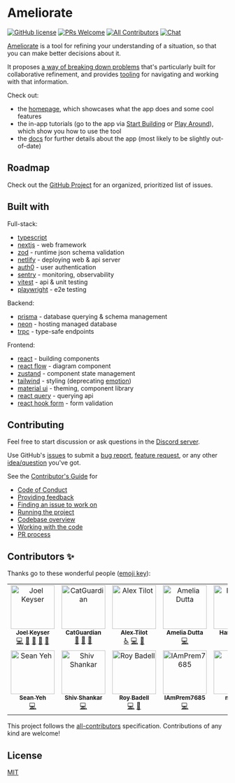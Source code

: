 # Ameliorate

[![GitHub license](https://img.shields.io/badge/license-MIT-blue.svg)](https://github.com/amelioro/ameliorate/blob/main/LICENSE) [![PRs Welcome](https://img.shields.io/badge/PRs-welcome-blueviolet.svg)](https://github.com/amelioro/ameliorate/blob/main/CONTRIBUTING.md) [![All Contributors](https://img.shields.io/github/all-contributors/amelioro/ameliorate?color=ee8449&style=flat-square)](#contributors-) [![Chat](https://img.shields.io/discord/1057707973482401892?label=chat&logo=discord)](https://discord.gg/3KhdyJkTWT)

[Ameliorate](https://www.ameliorate.app/) is a tool for refining your understanding of a situation, so that you can make better decisions about it.

It proposes [a way of breaking down problems](https://ameliorate.app/#break-things-down) that's particularly built for collaborative refinement, and provides [tooling](https://ameliorate.app/#features) for navigating and working with that information.

Check out:

- the [homepage](https://www.ameliorate.app/), which showcases what the app does and some cool features
- the in-app tutorials (go to the app via [Start Building](https://ameliorate.app/new) or [Play Around](https://ameliorate.app/playground)), which show you how to use the tool
- the [docs](https://www.ameliorate.app/docs) for further details about the app (most likely to be slightly out-of-date)

## Roadmap

Check out the [GitHub Project](https://github.com/orgs/amelioro/projects/2/views/1) for an organized, prioritized list of issues.

## Built with

Full-stack:

- [typescript](https://www.typescriptlang.org/)
- [nextjs](https://nextjs.org/) - web framework
- [zod](https://github.com/colinhacks/zod) - runtime json schema validation
- [netlify](https://netlify.com/) - deploying web & api server
- [auth0](https://auth0.com/) - user authentication
- [sentry](https://sentry.io/) - monitoring, observability
- [vitest](https://vitest.dev/) - api & unit testing
- [playwright](https://playwright.dev/) - e2e testing

Backend:

- [prisma](https://www.prisma.io/) - database querying & schema management
- [neon](https://neon.tech) - hosting managed database
- [trpc](https://trpc.io/) - type-safe endpoints

Frontend:

- [react](https://reactjs.org/) - building components
- [react flow](https://reactflow.dev/) - diagram component
- [zustand](https://github.com/pmndrs/zustand) - component state management
- [tailwind](https://tailwindcss.com/) - styling (deprecating [emotion](https://emotion.sh/docs/introduction))
- [material ui](https://mui.com/) - theming, component library
- [react query](https://react-query.tanstack.com/) - querying api
- [react hook form](https://react-hook-form.com/) - form validation

## Contributing

Feel free to start discussion or ask questions in the [Discord server](https://discord.gg/3KhdyJkTWT).

Use GitHub's [issues](https://github.com/amelioro/ameliorate/issues) to submit a [bug report](https://github.com/amelioro/ameliorate/issues/new?assignees=&labels=bug%2Cneeds+review&projects=&template=bug_report.yml), [feature request](https://github.com/amelioro/ameliorate/issues/new?assignees=&labels=enhancement%2Cneeds+review&projects=&template=feature_request.yml), or any other [idea/question](https://github.com/amelioro/ameliorate/issues/new?assignees=&labels=needs+review&projects=&template=other-issues.md&title=) you've got.

See the [Contributor's Guide](https://github.com/amelioro/ameliorate/blob/main/CONTRIBUTING.md) for

- [Code of Conduct](https://github.com/amelioro/ameliorate/blob/main/CONTRIBUTING.md#code-of-conduct)
- [Providing feedback](https://github.com/amelioro/ameliorate/blob/main/CONTRIBUTING.md#providing-feedback)
- [Finding an issue to work on](https://github.com/amelioro/ameliorate/blob/main/CONTRIBUTING.md#finding-an-issue-to-work-on)
- [Running the project](https://github.com/amelioro/ameliorate/blob/main/CONTRIBUTING.md#running-the-project)
- [Codebase overview](https://github.com/amelioro/ameliorate/blob/main/CONTRIBUTING.md#codebase-overview)
- [Working with the code](https://github.com/amelioro/ameliorate/blob/main/CONTRIBUTING.md#working-with-the-code)
- [PR process](https://github.com/amelioro/ameliorate/blob/main/CONTRIBUTING.md#pr-process)

## Contributors ✨

Thanks go to these wonderful people ([emoji key](https://allcontributors.org/docs/en/emoji-key)):

<!-- ALL-CONTRIBUTORS-LIST:START - Do not remove or modify this section -->
<!-- prettier-ignore-start -->
<!-- markdownlint-disable -->
<table>
  <tbody>
    <tr>
      <td align="center" valign="top" width="14.28%"><a href="https://github.com/keyserj"><img src="https://avatars.githubusercontent.com/u/13872370?v=4?s=100" width="100px;" alt="Joel Keyser"/><br /><sub><b>Joel Keyser</b></sub></a><br /><a href="https://github.com/amelioro/ameliorate/commits?author=keyserj" title="Code">💻</a> <a href="#design-keyserj" title="Design">🎨</a> <a href="#ideas-keyserj" title="Ideas, Planning, & Feedback">🤔</a> <a href="#question-keyserj" title="Answering Questions">💬</a> <a href="https://github.com/amelioro/ameliorate/pulls?q=is%3Apr+reviewed-by%3Akeyserj" title="Reviewed Pull Requests">👀</a></td>
      <td align="center" valign="top" width="14.28%"><a href="https://github.com/CatGuardian"><img src="https://avatars.githubusercontent.com/u/7755283?v=4?s=100" width="100px;" alt="CatGuardian"/><br /><sub><b>CatGuardian</b></sub></a><br /><a href="#design-CatGuardian" title="Design">🎨</a> <a href="#projectManagement-CatGuardian" title="Project Management">📆</a> <a href="#ideas-CatGuardian" title="Ideas, Planning, & Feedback">🤔</a></td>
      <td align="center" valign="top" width="14.28%"><a href="https://github.com/alextilot"><img src="https://avatars.githubusercontent.com/u/34109200?v=4?s=100" width="100px;" alt="Alex Tilot"/><br /><sub><b>Alex Tilot</b></sub></a><br /><a href="#a11y-alextilot" title="Accessibility">️️️️♿️</a> <a href="https://github.com/amelioro/ameliorate/commits?author=alextilot" title="Code">💻</a> <a href="#design-alextilot" title="Design">🎨</a></td>
      <td align="center" valign="top" width="14.28%"><a href="https://ameliadutta.netlify.app/"><img src="https://avatars.githubusercontent.com/u/49182604?v=4?s=100" width="100px;" alt="Amelia Dutta"/><br /><sub><b>Amelia Dutta</b></sub></a><br /><a href="https://github.com/amelioro/ameliorate/commits?author=amelia2802" title="Code">💻</a></td>
      <td align="center" valign="top" width="14.28%"><a href="http://blog.lumid.live"><img src="https://avatars.githubusercontent.com/u/46597093?v=4?s=100" width="100px;" alt="Hanson Sin"/><br /><sub><b>Hanson Sin</b></sub></a><br /><a href="https://github.com/amelioro/ameliorate/commits?author=HansonSin" title="Code">💻</a></td>
      <td align="center" valign="top" width="14.28%"><a href="https://github.com/tarunsamanta2k20"><img src="https://avatars.githubusercontent.com/u/55488549?v=4?s=100" width="100px;" alt="Tarun Samanta"/><br /><sub><b>Tarun Samanta</b></sub></a><br /><a href="https://github.com/amelioro/ameliorate/commits?author=tarunsamanta2k20" title="Code">💻</a></td>
      <td align="center" valign="top" width="14.28%"><a href="https://github.com/kaiseradr"><img src="https://avatars.githubusercontent.com/u/62675315?v=4?s=100" width="100px;" alt="Adrian"/><br /><sub><b>Adrian</b></sub></a><br /><a href="https://github.com/amelioro/ameliorate/commits?author=kaiseradr" title="Code">💻</a></td>
    </tr>
    <tr>
      <td align="center" valign="top" width="14.28%"><a href="https://seanyeh.com"><img src="https://avatars.githubusercontent.com/u/109418?v=4?s=100" width="100px;" alt="Sean Yeh"/><br /><sub><b>Sean Yeh</b></sub></a><br /><a href="https://github.com/amelioro/ameliorate/commits?author=seanyeh" title="Code">💻</a></td>
      <td align="center" valign="top" width="14.28%"><a href="https://shiv-iiitk.vercel.app/"><img src="https://avatars.githubusercontent.com/u/96898103?v=4?s=100" width="100px;" alt="Shiv Shankar "/><br /><sub><b>Shiv Shankar </b></sub></a><br /><a href="https://github.com/amelioro/ameliorate/commits?author=shibv" title="Code">💻</a></td>
      <td align="center" valign="top" width="14.28%"><a href="https://github.com/rdubbi"><img src="https://avatars.githubusercontent.com/u/145716905?v=4?s=100" width="100px;" alt="Roy Badell"/><br /><sub><b>Roy Badell</b></sub></a><br /><a href="https://github.com/amelioro/ameliorate/commits?author=rdubbi" title="Code">💻</a> <a href="#design-rdubbi" title="Design">🎨</a></td>
      <td align="center" valign="top" width="14.28%"><a href="https://github.com/IAmPrem7685"><img src="https://avatars.githubusercontent.com/u/86892778?v=4?s=100" width="100px;" alt="IAmPrem7685"/><br /><sub><b>IAmPrem7685</b></sub></a><br /><a href="https://github.com/amelioro/ameliorate/commits?author=IAmPrem7685" title="Code">💻</a></td>
      <td align="center" valign="top" width="14.28%"><a href="http://mdiv.io"><img src="https://avatars.githubusercontent.com/u/96177680?v=4?s=100" width="100px;" alt="mdiv.io"/><br /><sub><b>mdiv.io</b></sub></a><br /><a href="https://github.com/amelioro/ameliorate/commits?author=2div" title="Code">💻</a></td>
      <td align="center" valign="top" width="14.28%"><a href="https://github.com/lovelypangotra2003"><img src="https://avatars.githubusercontent.com/u/74448249?v=4?s=100" width="100px;" alt="lovelypangotra2003"/><br /><sub><b>lovelypangotra2003</b></sub></a><br /><a href="https://github.com/amelioro/ameliorate/commits?author=lovelypangotra2003" title="Code">💻</a></td>
    </tr>
  </tbody>
</table>

<!-- markdownlint-restore -->
<!-- prettier-ignore-end -->

<!-- ALL-CONTRIBUTORS-LIST:END -->

<!-- ALL-CONTRIBUTORS-LIST:START - Do not remove or modify this section -->
<!-- prettier-ignore-start -->
<!-- markdownlint-disable -->

<!-- markdownlint-restore -->
<!-- prettier-ignore-end -->

<!-- ALL-CONTRIBUTORS-LIST:END -->

This project follows the [all-contributors](https://allcontributors.org) specification.
Contributions of any kind are welcome!

## License

[MIT](https://github.com/amelioro/ameliorate/blob/main/LICENSE)
